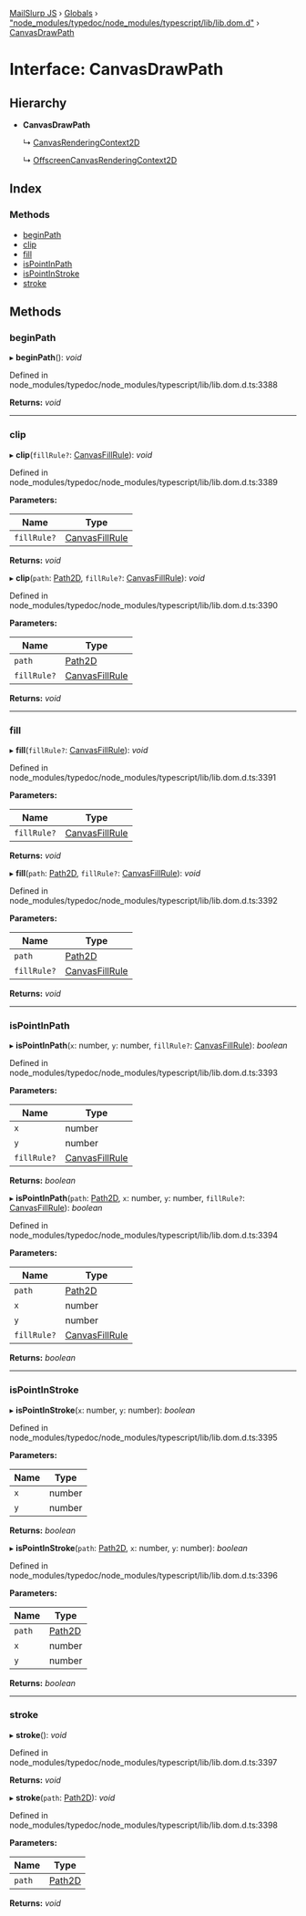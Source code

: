 [MailSlurp JS](../README.md) › [Globals](../globals.md) › ["node_modules/typedoc/node_modules/typescript/lib/lib.dom.d"](../modules/_node_modules_typedoc_node_modules_typescript_lib_lib_dom_d_.md) › [CanvasDrawPath](_node_modules_typedoc_node_modules_typescript_lib_lib_dom_d_.canvasdrawpath.md)

# Interface: CanvasDrawPath

## Hierarchy

* **CanvasDrawPath**

  ↳ [CanvasRenderingContext2D](_node_modules_typedoc_node_modules_typescript_lib_lib_dom_d_.canvasrenderingcontext2d.md)

  ↳ [OffscreenCanvasRenderingContext2D](_node_modules_typedoc_node_modules_typescript_lib_lib_dom_d_.offscreencanvasrenderingcontext2d.md)

## Index

### Methods

* [beginPath](_node_modules_typedoc_node_modules_typescript_lib_lib_dom_d_.canvasdrawpath.md#beginpath)
* [clip](_node_modules_typedoc_node_modules_typescript_lib_lib_dom_d_.canvasdrawpath.md#clip)
* [fill](_node_modules_typedoc_node_modules_typescript_lib_lib_dom_d_.canvasdrawpath.md#fill)
* [isPointInPath](_node_modules_typedoc_node_modules_typescript_lib_lib_dom_d_.canvasdrawpath.md#ispointinpath)
* [isPointInStroke](_node_modules_typedoc_node_modules_typescript_lib_lib_dom_d_.canvasdrawpath.md#ispointinstroke)
* [stroke](_node_modules_typedoc_node_modules_typescript_lib_lib_dom_d_.canvasdrawpath.md#stroke)

## Methods

###  beginPath

▸ **beginPath**(): *void*

Defined in node_modules/typedoc/node_modules/typescript/lib/lib.dom.d.ts:3388

**Returns:** *void*

___

###  clip

▸ **clip**(`fillRule?`: [CanvasFillRule](../modules/_node_modules_typedoc_node_modules_typescript_lib_lib_dom_d_.md#canvasfillrule)): *void*

Defined in node_modules/typedoc/node_modules/typescript/lib/lib.dom.d.ts:3389

**Parameters:**

Name | Type |
------ | ------ |
`fillRule?` | [CanvasFillRule](../modules/_node_modules_typedoc_node_modules_typescript_lib_lib_dom_d_.md#canvasfillrule) |

**Returns:** *void*

▸ **clip**(`path`: [Path2D](_node_modules_typedoc_node_modules_typescript_lib_lib_dom_d_.path2d.md), `fillRule?`: [CanvasFillRule](../modules/_node_modules_typedoc_node_modules_typescript_lib_lib_dom_d_.md#canvasfillrule)): *void*

Defined in node_modules/typedoc/node_modules/typescript/lib/lib.dom.d.ts:3390

**Parameters:**

Name | Type |
------ | ------ |
`path` | [Path2D](_node_modules_typedoc_node_modules_typescript_lib_lib_dom_d_.path2d.md) |
`fillRule?` | [CanvasFillRule](../modules/_node_modules_typedoc_node_modules_typescript_lib_lib_dom_d_.md#canvasfillrule) |

**Returns:** *void*

___

###  fill

▸ **fill**(`fillRule?`: [CanvasFillRule](../modules/_node_modules_typedoc_node_modules_typescript_lib_lib_dom_d_.md#canvasfillrule)): *void*

Defined in node_modules/typedoc/node_modules/typescript/lib/lib.dom.d.ts:3391

**Parameters:**

Name | Type |
------ | ------ |
`fillRule?` | [CanvasFillRule](../modules/_node_modules_typedoc_node_modules_typescript_lib_lib_dom_d_.md#canvasfillrule) |

**Returns:** *void*

▸ **fill**(`path`: [Path2D](_node_modules_typedoc_node_modules_typescript_lib_lib_dom_d_.path2d.md), `fillRule?`: [CanvasFillRule](../modules/_node_modules_typedoc_node_modules_typescript_lib_lib_dom_d_.md#canvasfillrule)): *void*

Defined in node_modules/typedoc/node_modules/typescript/lib/lib.dom.d.ts:3392

**Parameters:**

Name | Type |
------ | ------ |
`path` | [Path2D](_node_modules_typedoc_node_modules_typescript_lib_lib_dom_d_.path2d.md) |
`fillRule?` | [CanvasFillRule](../modules/_node_modules_typedoc_node_modules_typescript_lib_lib_dom_d_.md#canvasfillrule) |

**Returns:** *void*

___

###  isPointInPath

▸ **isPointInPath**(`x`: number, `y`: number, `fillRule?`: [CanvasFillRule](../modules/_node_modules_typedoc_node_modules_typescript_lib_lib_dom_d_.md#canvasfillrule)): *boolean*

Defined in node_modules/typedoc/node_modules/typescript/lib/lib.dom.d.ts:3393

**Parameters:**

Name | Type |
------ | ------ |
`x` | number |
`y` | number |
`fillRule?` | [CanvasFillRule](../modules/_node_modules_typedoc_node_modules_typescript_lib_lib_dom_d_.md#canvasfillrule) |

**Returns:** *boolean*

▸ **isPointInPath**(`path`: [Path2D](_node_modules_typedoc_node_modules_typescript_lib_lib_dom_d_.path2d.md), `x`: number, `y`: number, `fillRule?`: [CanvasFillRule](../modules/_node_modules_typedoc_node_modules_typescript_lib_lib_dom_d_.md#canvasfillrule)): *boolean*

Defined in node_modules/typedoc/node_modules/typescript/lib/lib.dom.d.ts:3394

**Parameters:**

Name | Type |
------ | ------ |
`path` | [Path2D](_node_modules_typedoc_node_modules_typescript_lib_lib_dom_d_.path2d.md) |
`x` | number |
`y` | number |
`fillRule?` | [CanvasFillRule](../modules/_node_modules_typedoc_node_modules_typescript_lib_lib_dom_d_.md#canvasfillrule) |

**Returns:** *boolean*

___

###  isPointInStroke

▸ **isPointInStroke**(`x`: number, `y`: number): *boolean*

Defined in node_modules/typedoc/node_modules/typescript/lib/lib.dom.d.ts:3395

**Parameters:**

Name | Type |
------ | ------ |
`x` | number |
`y` | number |

**Returns:** *boolean*

▸ **isPointInStroke**(`path`: [Path2D](_node_modules_typedoc_node_modules_typescript_lib_lib_dom_d_.path2d.md), `x`: number, `y`: number): *boolean*

Defined in node_modules/typedoc/node_modules/typescript/lib/lib.dom.d.ts:3396

**Parameters:**

Name | Type |
------ | ------ |
`path` | [Path2D](_node_modules_typedoc_node_modules_typescript_lib_lib_dom_d_.path2d.md) |
`x` | number |
`y` | number |

**Returns:** *boolean*

___

###  stroke

▸ **stroke**(): *void*

Defined in node_modules/typedoc/node_modules/typescript/lib/lib.dom.d.ts:3397

**Returns:** *void*

▸ **stroke**(`path`: [Path2D](_node_modules_typedoc_node_modules_typescript_lib_lib_dom_d_.path2d.md)): *void*

Defined in node_modules/typedoc/node_modules/typescript/lib/lib.dom.d.ts:3398

**Parameters:**

Name | Type |
------ | ------ |
`path` | [Path2D](_node_modules_typedoc_node_modules_typescript_lib_lib_dom_d_.path2d.md) |

**Returns:** *void*
